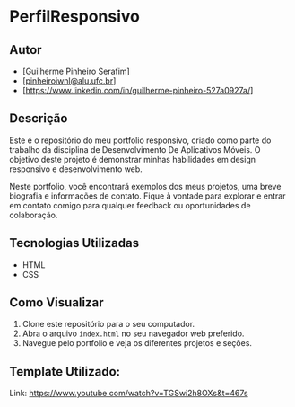 # PerfilResponsivo

## Autor
- [Guilherme Pinheiro Serafim]
- [pinheiroiwnl@alu.ufc.br]
- [https://www.linkedin.com/in/guilherme-pinheiro-527a0927a/]

## Descrição
Este é o repositório do meu portfolio responsivo, criado como parte do trabalho da disciplina de Desenvolvimento De Aplicativos Móveis. O objetivo deste projeto é demonstrar minhas habilidades em design responsivo e desenvolvimento web.

Neste portfolio, você encontrará exemplos dos meus projetos, uma breve biografia e informações de contato. Fique à vontade para explorar e entrar em contato comigo para qualquer feedback ou oportunidades de colaboração.

## Tecnologias Utilizadas
- HTML
- CSS

## Como Visualizar
1. Clone este repositório para o seu computador.
2. Abra o arquivo `index.html` no seu navegador web preferido.
3. Navegue pelo portfolio e veja os diferentes projetos e seções.

## Template Utilizado: 
Link: https://www.youtube.com/watch?v=TGSwi2h8OXs&t=467s
